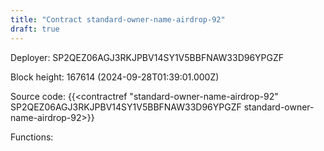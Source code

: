 ```yaml
---
title: "Contract standard-owner-name-airdrop-92"
draft: true
---
```

Deployer: SP2QEZ06AGJ3RKJPBV14SY1V5BBFNAW33D96YPGZF


 



Block height: 167614 (2024-09-28T01:39:01.000Z)

Source code: {{<contractref "standard-owner-name-airdrop-92" SP2QEZ06AGJ3RKJPBV14SY1V5BBFNAW33D96YPGZF standard-owner-name-airdrop-92>}}

Functions:


